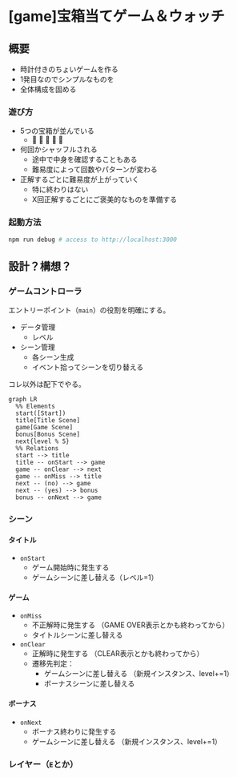 [game]宝箱当てゲーム＆ウォッチ
==============================

概要
----

- 時計付きのちょいゲームを作る
- 1発目なのでシンプルなものを
- 全体構成を固める

### 遊び方

- 5つの宝箱が並んでいる
  - 🎁 🎁 🎁 🎁 🎁
- 何回かシャッフルされる
  - 途中で中身を確認することもある
  - 難易度によって回数やパターンが変わる
- 正解するごとに難易度が上がっていく
  - 特に終わりはない
  - X回正解するごとにご褒美的なものを準備する

### 起動方法

```sh
npm run debug # access to http://localhost:3000
```

設計？構想？
------------

### ゲームコントローラ

エントリーポイント（`main`）の役割を明確にする。

- データ管理
  - レベル
- シーン管理
  - 各シーン生成
  - イベント拾ってシーンを切り替える

コレ以外は配下でやる。

```mermaid
graph LR
  %% Elements
  start([Start])
  title[Title Scene]
  game[Game Scene]
  bonus[Bonus Scene]
  next{level % 5}
  %% Relations
  start --> title
  title -- onStart --> game
  game -- onClear --> next
  game -- onMiss --> title
  next -- (no) --> game
  next -- (yes) --> bonus
  bonus -- onNext --> game
```

### シーン

#### タイトル

- `onStart`
  - ゲーム開始時に発生する
  - ゲームシーンに差し替える（レベル=1）

#### ゲーム

- `onMiss`
  - 不正解時に発生する
    （GAME OVER表示とかも終わってから）
  - タイトルシーンに差し替える
- `onClear`
  - 正解時に発生する
    （CLEAR表示とかも終わってから）
  - 遷移先判定：
    - ゲームシーンに差し替える
      （新規インスタンス、level+=1）
    - ボーナスシーンに差し替える

#### ボーナス

- `onNext`
  - ボーナス終わりに発生する
  - ゲームシーンに差し替える
    （新規インスタンス、level+=1）

### レイヤー（`E`とか）



